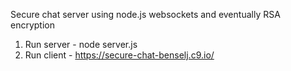 Secure chat server using node.js websockets and eventually RSA encryption

1. Run server - node server.js
2. Run client - https://secure-chat-benselj.c9.io/